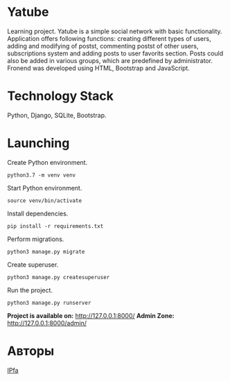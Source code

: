 # Yatube
Learning project. Yatube is a simple social network with basic functionality. Application offers following functions: creating different types of users, adding and modifying of postst, commenting postst of other users, subscriptions system and adding posts to user favorits section. Posts could also be added in various groups, which are predefined by administrator. Fronend was developed using HTML, Bootstrap and JavaScript. 

# Technology Stack
Python, Django, SQLite, Bootstrap.

# Launching
Create Python environment.
```
python3.7 -m venv venv
```
Start Python environment.
```
source venv/bin/activate
```
Install dependencies.
```
pip install -r requirements.txt
```
Perform migrations.
```
python3 manage.py migrate
```
Create superuser.
```
python3 manage.py createsuperuser
```
Run the project.
```
python3 manage.py runserver
```
**Project is available on:**
http://127.0.0.1:8000/
**Admin Zone:**
http://127.0.0.1:8000/admin/

# Авторы
[IPfa](https://github.com/IPfa)